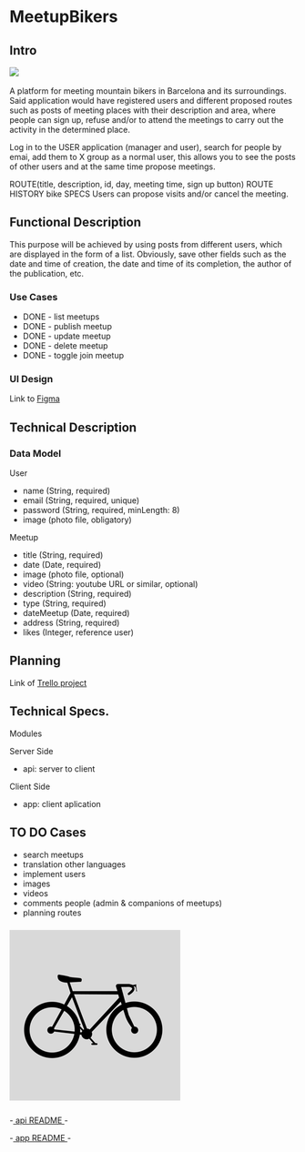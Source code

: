# MeetupBikers

## Intro

![](https://raw.githubusercontent.com/joansalabaucells/eurofirms-bootcamp-202305/cdd5d4ea01254439a71ab040e010155c495810bf/staff/joan-sala/fullstack/project/logoMeetupBikers_400.webp)

A platform for meeting mountain bikers in Barcelona and its surroundings.
Said application would have registered users and different proposed routes such as posts  of meeting places with their description and area, where people can sign up, refuse and/or to attend the meetings to carry out the activity in the determined place. 

Log in to the USER application (manager and user), search for people by emai, add them to X group as a normal user, this allows you to see the posts of other users and at the same time propose meetings.

ROUTE(title, description, id, day, meeting time, sign up button)
ROUTE HISTORY
bike SPECS
Users can propose visits and/or cancel the meeting.

## Functional Description

This purpose will be achieved by using posts from different users, which are displayed in the form of a list. Obviously, save other fields such as the date and time of creation, the date and time of its completion, the author of the publication, etc.

### Use Cases

- DONE - list meetups
- DONE - publish meetup
- DONE - update meetup
- DONE - delete meetup
- DONE - toggle join meetup

### UI Design

Link to [Figma](https://www.figma.com/file/Uq6LHAecj5JVWWRVVc9H8Y/Figma-basics-(Copy)?type=design&node-id=0-286&mode=design&t=1pUTR9pWLbay6qxA-0)

## Technical Description

### Data Model

User
- name (String, required)
- email (String, required, unique)
- password (String, required, minLength: 8)
- image (photo file, obligatory)

Meetup
- title (String, required)
- date (Date, required)
- image (photo file, optional)
- video (String: youtube URL or similar, optional)
- description (String, required)
- type (String, required)
- dateMeetup (Date, required)
- address (String, required)
- likes (Integer, reference user)

## Planning

Link of [Trello project](https://trello.com/b/rKJIeIsn/biciquedadas)

## Technical Specs.
Modules 

Server Side
- api: server to client

Client Side
- app: client aplication


## TO DO Cases
- search meetups
- translation other languages
- implement users
- images
 - videos
- comments people (admin & companions of meetups)
- planning routes

###
![](project/app/public/comp-1.gif)

###
-[ api README ](project/api/README.md)-

-[ app README ](project/app/README.md)-


